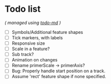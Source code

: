 # Todo list

_\( managed using [todo-md](https://github.com/Hypercubed/todo-md) \)_

- [ ] Symbols/Additional feature shapes
- [ ] Tick markers, with labels
- [ ] Responsive size
- [ ] Scale in a feature?
- [ ] Sub track?
- [ ] Animation on changes
- [ ] Rename primerScale -> primerAxis?
- [ ] Bug: Properly handle start position on a track.
- [ ] Assume 'rect' feature shape if none specified.
